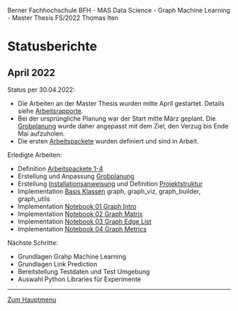 Berner Fachhochschule BFH - MAS Data Science - Graph Machine Learning - Master Thesis FS/2022 Thomas Iten

# Statusberichte

## April 2022

Status per 30.04.2022:

- Die Arbeiten an der Master Thesis wurden mitte April gestartet. Details siehe [Arbeitsrapporte](workreports.md).
- Bei der ursprüngliche Planung war der Start mitte März geplant. Die [Grobplanung](planning.md) wurde daher angepasst mit dem Ziel, den Verzug bis Ende Mai aufzuholen.
- Die ersten [Arbeitspackete](workpackages.md) wurden definiert und sind in Arbeit.

Erledigte Arbeiten:
- Definition [Arbeitspackete 1-4](workpackages.md)
- Erstellung und Anpassung [Grobplanung](planning.md)
- Erstellung [Installationsanweisung](installation.md) und Definition [Projektstruktur](structure.md)
- Implementation [Basis Klassen](graph/) graph, graph_viz, graph_builder, graph_utils
- Implementation [Notebook 01 Graph Intro](notebooks/nb01-graph-intro.ipynb)
- Implementation [Notebook 02 Graph Matrix](notebooks/nb02-graph-matrix.ipynb)
- Implementation [Notebook 03 Graph Edge List](notebooks/nb03-graph-edge-list.ipynb)
- Implementation [Notebook 04 Graph Metrics](notebooks/nb04-graph-metrics.ipynb)

Nächste Schritte:
- Grundlagen Grahp Machine Learning 
- Grundlagen Link Prediction
- Bereitstellung Testdaten und Test Umgebung 
- Auswahl Python Libraries für Experimente


---
[Zum Hauptmenu](../README.md)